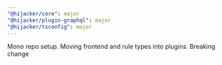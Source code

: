 ```yaml
---
"@hijacker/core": major
"@hijacker/plugin-graphql": major
"@hijacker/tsconfig": major
---
```


Mono repo setup. Moving frontend and rule types into plugins. Breaking change
